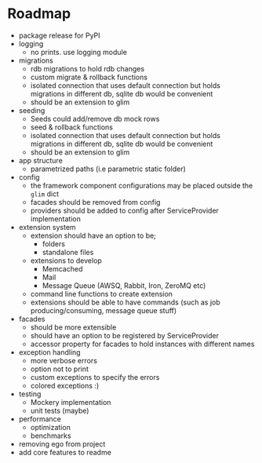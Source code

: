 Roadmap
=======
- package release for PyPI
- logging
    + no prints. use logging module
- migrations
    + rdb migrations to hold rdb changes
    + custom migrate & rollback functions
    + isolated connection that uses default connection but holds migrations in different db, sqlite db would be convenient
    + should be an extension to glim
- seeding
    + Seeds could add/remove db mock rows
    + seed & rollback functions
    + isolated connection that uses default connection but holds migrations in different db, sqlite db would be convenient
    + should be an extension to glim
- app structure
    + parametrized paths (i.e parametric static folder)
- config
    + the framework component configurations may be placed outside the `glim` dict
    + facades should be removed from config
    + providers should be added to config after ServiceProvider implementation
- extension system
    + extension should have an option to be;
        * folders
        * standalone files
    + extensions to develop
        * Memcached
        * Mail
        * Message Queue (AWSQ, Rabbit, Iron, ZeroMQ etc)
    + command line functions to create extension
    + extensions should be able to have commands (such as job producing/consuming, message queue stuff)
- facades
    + should be more extensible
    + should have an option to be registered by ServiceProvider
    + accessor property for facades to hold instances with different names
- exception handling
    + more verbose errors
    + option not to print 
    + custom exceptions to specify the errors
    + colored exceptions :)
- testing
    + Mockery implementation
    + unit tests (maybe)
- performance
    + optimization
    + benchmarks
- removing ego from project
- add core features to readme